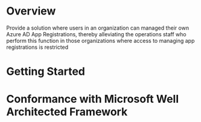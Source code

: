 # Overview
Provide a solution where users in an organization can managed their own Azure AD App Registrations, thereby alleviating the operations staff who perform this function in those organizations where access to managing app registrations is restricted

# Getting Started

# Conformance with Microsoft Well Architected Framework
